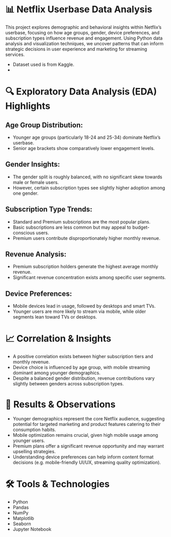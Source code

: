# 📊 Netflix Userbase Data Analysis
This project explores demographic and behavioral insights within Netflix’s userbase, focusing on how age groups, gender, device preferences, and subscription types influence revenue and engagement. Using Python data analysis and visualization techniques, we uncover patterns that can inform strategic decisions in user experience and marketing for streaming services.
- Dataset used is from Kaggle.
- 
# 🔍 Exploratory Data Analysis (EDA) Highlights
## Age Group Distribution:
- Younger age groups (particularly 18-24 and 25-34) dominate Netflix’s userbase.
- Senior age brackets show comparatively lower engagement levels.

## Gender Insights:
- The gender split is roughly balanced, with no significant skew towards male or female users.
- However, certain subscription types see slightly higher adoption among one gender.

## Subscription Type Trends:
- Standard and Premium subscriptions are the most popular plans.
- Basic subscriptions are less common but may appeal to budget-conscious users.
- Premium users contribute disproportionately higher monthly revenue.

## Revenue Analysis:
- Premium subscription holders generate the highest average monthly revenue.
- Significant revenue concentration exists among specific user segments.

## Device Preferences:
- Mobile devices lead in usage, followed by desktops and smart TVs.
- Younger users are more likely to stream via mobile, while older segments lean toward TVs or desktops.

# 📈 Correlation & Insights
- A positive correlation exists between higher subscription tiers and monthly revenue.
- Device choice is influenced by age group, with mobile streaming dominant among younger demographics.
- Despite a balanced gender distribution, revenue contributions vary slightly between genders across subscription types.

# 📝 Results & Observations
- Younger demographics represent the core Netflix audience, suggesting potential for targeted marketing and product features catering to their consumption habits.
- Mobile optimization remains crucial, given high mobile usage among younger users.
- Premium plans offer a significant revenue opportunity and may warrant upselling strategies.
- Understanding device preferences can help inform content format decisions (e.g. mobile-friendly UI/UX, streaming quality optimization).

# 🛠️ Tools & Technologies
- Python
- Pandas
- NumPy
- Matplotlib
- Seaborn
- Jupyter Notebook
